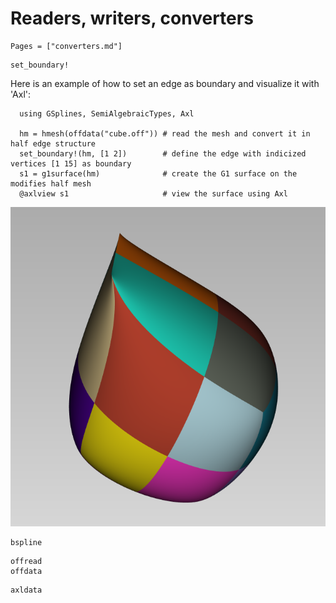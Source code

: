 # Readers, writers, converters
```@index
Pages = ["converters.md"]
```

```@docs
set_boundary!
```
Here is an example of how to set an edge as boundary and visualize it with 'Axl':
```
  using GSplines, SemiAlgebraicTypes, Axl
  
  hm = hmesh(offdata("cube.off")) # read the mesh and convert it in half edge structure
  set_boundary!(hm, [1 2])        # define the edge with indicized vertices [1 15] as boundary
  s1 = g1surface(hm)              # create the G1 surface on the modifies half mesh
  @axlview s1                     # view the surface using Axl
```

![scube](cube_sharp_edge.png)

```@docs 
bspline
```

```@docs 
offread
offdata
```


```@docs 
axldata
```

